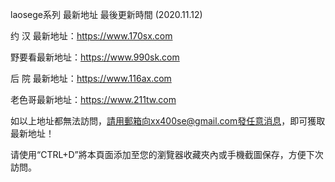 laosege系列 最新地址 最後更新時間 (2020.11.12)

约 汉 最新地址：https://www.170sx.com

野要看最新地址：https://www.990sk.com

后 院 最新地址：https://www.116ax.com

老色哥最新地址：https://www.211tw.com

如以上地址都無法訪問，請用郵箱向xx400se@gmail.com發任意消息，即可獲取最新地址！

请使用“CTRL+D”將本頁面添加至您的瀏覽器收藏夾內或手機截圖保存，方便下次訪問。
